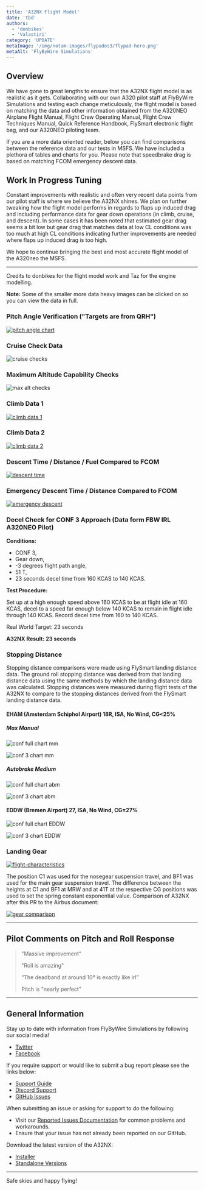 ```yaml
---
title: 'A32NX Flight Model'
date: 'tbd'
authors:
  - 'donbikes'
  - 'Valastiri'
category: 'UPDATE'
metaImage: '/img/notam-images/flypados3/flypad-hero.png'
metaAlt: 'FlyByWire Simulations'
---
```


## Overview

We have gone to great lengths to ensure that the A32NX flight model is as realistic as it gets. Collaborating with our own A320 pilot staff at FlyByWire Simulations and testing each change 
meticulously, the flight model is based on matching the data and other information obtained from the A320NEO Airplane Flight Manual, Flight Crew Operating Manual, Flight Crew Techniques Manual, 
Quick Reference Handbook, FlySmart electronic flight bag, and our A320NEO piloting team.

If you are a more data oriented reader, below you can find comparisons between the reference data and our tests in MSFS. We have included a plethora of tables and charts for you. Please note that 
speedbrake drag is based on matching FCOM emergency descent data.

## Work In Progress Tuning

Constant improvements with realistic and often very recent data points from our pilot staff is where we believe the A32NX shines. We plan on further tweaking how the flight model performs in 
regards to flaps up induced drag and including performance data for gear down operations (in climb, cruise, and descent). In some cases it has been noted that estimated gear drag seems a bit low 
but gear drag that matches data at low CL conditions was too much at high CL conditions indicating further improvements are needed where flaps up induced drag is too high.

We hope to continue bringing the best and most accurate flight model of the A320neo the MSFS. 

---

Credits to donbikes for the flight model work and Taz for the engine modelling.

**Note:** Some of the smaller more data heavy images can be clicked on so you can view the data in full.

### Pitch Angle Verification ("Targets are from QRH")

[![pitch angle chart](/img/notam-images/flight-model/pitch-angle-chart.png)](/img/notam-images/flight-model/pitch-angle-chart.png)

### Cruise Check Data

![cruise checks](/img/notam-images/flight-model/cruise-checks_1.png)

### Maximum Altitude Capability Checks

![max alt checks](/img/notam-images/flight-model/maximum-alt-checks.png)

### Climb Data 1

[![climb data 1](/img/notam-images/flight-model/climb1.png)](/img/notam-images/flight-model/climb1.png)

### Climb Data 2

[![climb data 2](/img/notam-images/flight-model/climb2.png)](/img/notam-images/flight-model/climb2.png)

### Descent Time / Distance / Fuel Compared to FCOM

[![descent time](/img/notam-images/flight-model/des.png)](/img/notam-images/flight-model/des.png)

### Emergency Descent Time / Distance Compared to FCOM

[![emergency descent](/img/notam-images/flight-model/em-des.png)](/img/notam-images/flight-model/em-des.png)

### Decel Check for CONF 3 Approach (Data form FBW IRL A320NEO Pilot)

**Conditions:**

- CONF 3, 
- Gear down, 
- -3 degrees flight path angle, 
- 51 T, 
- 23 seconds decel time from 160 KCAS to 140 KCAS. 

**Test Procedure:** 

Set up at a high enough speed above 160 KCAS to be at flight idle at 160 KCAS, decel to a speed far enough below 140 KCAS to remain in flight idle through 140 KCAS. Record decel time from 160 to 140 KCAS.

Real World Target: 23 seconds

**A32NX Result: 23 seconds**

### Stopping Distance

Stopping distance comparisons were made using FlySmart landing distance data. The ground roll stopping distance was derived from that landing distance data using the same methods by which the landing distance data was calculated. Stopping distances were measured during flight tests of the A32NX to compare to the stopping distances derived from the FlySmart landing distance data.

#### EHAM (Amsterdam Schiphol Airport) 18R, ISA, No Wind, CG<25%

##### Max Manual

![conf full chart mm](/img/notam-images/flight-model/conf-f-mm.png)

![conf 3 chart mm](/img/notam-images/flight-model/conf-3-mm.png)

##### Autobrake Medium

![conf full chart abm](/img/notam-images/flight-model/conf-f-abm.png)

![conf 3 chart abm](/img/notam-images/flight-model/conf-3-abm.png)


#### EDDW (Bremen Airport) 27, ISA, No Wind, CG=27%


![conf full chart EDDW](/img/notam-images/flight-model/conffull-eddw.png)

![conf 3 chart EDDW](/img/notam-images/flight-model/conf3-eddw.png)

### Landing Gear

[![flight-characteristics](/img/notam-images/flight-model/aircraft-characteristics.png)](/img/notam-images/flight-model/aircraft-characteristics.png)

The position C1 was used for the nosegear suspension travel, and BF1 was used for the main gear suspension travel. The difference between the heights at C1 and BF1 at MRW and at 41T at the respective CG positions was used to set the spring constant exponential value. Comparison of A32NX after this PR to the Airbus document:

[![gear comparison](/img/notam-images/flight-model/gear-comparision.png)](/img/notam-images/flight-model/gear-comparision.png)

---

## Pilot Comments on Pitch and Roll Response

> "Massive improvement"
> 
> "Roll is amazing"
> 
> “The deadband at around 10º is exactly like irl”
> 
> Pitch is "nearly perfect"

---

## General Information

Stay up to date with information from FlyByWire Simulations by following our social media!

- [Twitter](https://twitter.com/FlyByWireSim)
- [Facebook](https://www.facebook.com/FlyByWireSimulations/)

If you require support or would like to submit a bug report please see the links below:

- [Support Guide](https://docs.flybywiresim.com/fbw-a32nx/support/)
- [Discord Support](https://discord.gg/flybywire)
- [GitHub Issues](https://github.com/flybywiresim/a32nx/issues/new/choose)

When submitting an issue or asking for support to do the following:

- Visit our [Reported Issues Documentation](https://docs.flybywiresim.com/fbw-a32nx/support/reported-issues/) for common problems and workarounds.
- Ensure that your issue has not already been reported on our GitHub.

Download the latest version of the A32NX:

- [Installer](https://api.flybywiresim.com/installer)
- [Standalone Versions](https://flybywiresim.com/a32nx/#download)

---

Safe skies and happy flying!